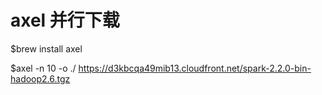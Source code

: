 # axel 并行下载

$brew install axel

$axel -n 10 -o ./  https://d3kbcqa49mib13.cloudfront.net/spark-2.2.0-bin-hadoop2.6.tgz



